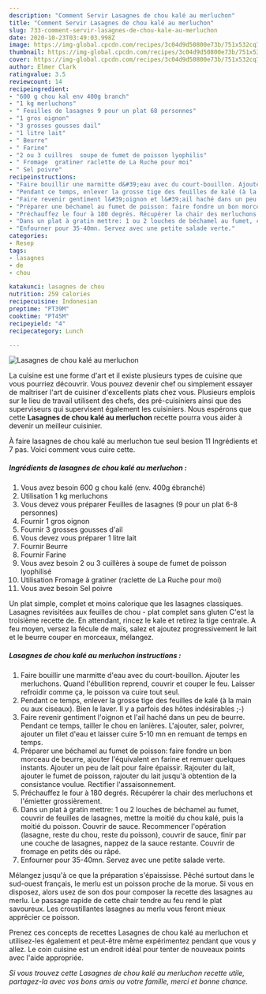 ```yaml
---
description: "Comment Servir Lasagnes de chou kalé au merluchon"
title: "Comment Servir Lasagnes de chou kalé au merluchon"
slug: 733-comment-servir-lasagnes-de-chou-kale-au-merluchon
date: 2020-10-23T03:49:03.998Z
image: https://img-global.cpcdn.com/recipes/3c04d9d50800e73b/751x532cq70/lasagnes-de-chou-kale-au-merluchon-photo-principale-de-la-recette.jpg
thumbnail: https://img-global.cpcdn.com/recipes/3c04d9d50800e73b/751x532cq70/lasagnes-de-chou-kale-au-merluchon-photo-principale-de-la-recette.jpg
cover: https://img-global.cpcdn.com/recipes/3c04d9d50800e73b/751x532cq70/lasagnes-de-chou-kale-au-merluchon-photo-principale-de-la-recette.jpg
author: Elmer Clark
ratingvalue: 3.5
reviewcount: 14
recipeingredient:
- "600 g chou kal env 400g branch"
- "1 kg merluchons"
- " Feuilles de lasagnes 9 pour un plat 68 personnes"
- "1 gros oignon"
- "3 grosses gousses dail"
- "1 litre lait"
- " Beurre"
- " Farine"
- "2 ou 3 cuillres  soupe de fumet de poisson lyophilis"
- " Fromage  gratiner raclette de La Ruche pour moi"
- " Sel poivre"
recipeinstructions:
- "Faire bouillir une marmitte d&#39;eau avec du court-bouillon. Ajouter les merluchons. Quand l&#39;ébullition reprend, couvrir et couper le feu. Laisser refroidir comme ça, le poisson va cuire tout seul."
- "Pendant ce temps, enlever la grosse tige des feuilles de kalé (à la main ou aux ciseaux). Bien le laver. Il y a parfois des hôtes indésirables ;-)"
- "Faire revenir gentiment l&#39;oignon et l&#39;ail haché dans un peu de beurre. Pendant ce temps, tailler le chou en lanières. L&#39;ajouter, saler, poivrer, ajouter un filet d&#39;eau et laisser cuire 5-10 mn en remuant de temps en temps."
- "Préparer une béchamel au fumet de poisson: faire fondre un bon morceau de beurre, ajouter l&#39;équivalent en farine et remuer quelques instants. Ajouter un peu de lait pour faire épaissir. Rajouter du lait, ajouter le fumet de poisson, rajouter du lait jusqu&#39;à obtention de la consistance voulue. Rectifier l&#39;assaisonnement."
- "Préchauffez le four à 180 degrés. Récupérer la chair des merluchons et l&#39;émietter grossièrement."
- "Dans un plat à gratin mettre: 1 ou 2 louches de béchamel au fumet, couvrir de feuilles de lasagnes, mettre la moitié du chou kalé, puis la moitié du poisson. Couvrir de sauce. Recommencer l&#39;opération (lasagne, reste du chou, reste du poisson), couvrir de sauce, finir par une couche de lasagnes, nappez de la sauce restante. Couvrir de fromage en petits dés ou râpé."
- "Enfourner pour 35-40mn. Servez avec une petite salade verte."
categories:
- Resep
tags:
- lasagnes
- de
- chou

katakunci: lasagnes de chou 
nutrition: 259 calories
recipecuisine: Indonesian
preptime: "PT39M"
cooktime: "PT45M"
recipeyield: "4"
recipecategory: Lunch

---
```



![Lasagnes de chou kalé au merluchon](https://img-global.cpcdn.com/recipes/3c04d9d50800e73b/751x532cq70/lasagnes-de-chou-kale-au-merluchon-photo-principale-de-la-recette.jpg)

La cuisine est une forme d'art et il existe plusieurs types de cuisine que vous pourriez découvrir. Vous pouvez devenir chef ou simplement essayer de maîtriser l'art de cuisiner d'excellents plats chez vous. Plusieurs emplois sur le lieu de travail utilisent des chefs, des pré-cuisiniers ainsi que des superviseurs qui supervisent également les cuisiniers. Nous espérons que cette <strong> Lasagnes de chou kalé au merluchon </strong> recette pourra vous aider à devenir un meilleur cuisinier.

<!--inarticleads1-->

À faire lasagnes de chou kalé au merluchon tue seul besion 11 Ingrédients et 7 pas. Voici comment vous cuire cette.

##### Ingrédients de lasagnes de chou kalé au merluchon :

1. Vous avez besoin 600 g chou kalé (env. 400g ébranché)
1. Utilisation 1 kg merluchons
1. Vous devez vous préparer  Feuilles de lasagnes (9 pour un plat 6-8 personnes)
1. Fournir 1 gros oignon
1. Fournir 3 grosses gousses d&#39;ail
1. Vous devez vous préparer 1 litre lait
1. Fournir  Beurre
1. Fournir  Farine
1. Vous avez besoin 2 ou 3 cuillères à soupe de fumet de poisson lyophilisé
1. Utilisation  Fromage à gratiner (raclette de La Ruche pour moi)
1. Vous avez besoin  Sel poivre


Un plat simple, complet et moins calorique que les lasagnes classiques. Lasagnes revisitées aux feuilles de chou - plat complet sans gluten C&#39;est la troisième recette de. En attendant, rincez le kale et retirez la tige centrale. A feu moyen, versez la fécule de maïs, salez et ajoutez progressivement le lait et le beurre couper en morceaux, mélangez. 

<!--inarticleads2-->

##### Lasagnes de chou kalé au merluchon instructions :

1. Faire bouillir une marmitte d&#39;eau avec du court-bouillon. Ajouter les merluchons. Quand l&#39;ébullition reprend, couvrir et couper le feu. Laisser refroidir comme ça, le poisson va cuire tout seul.
1. Pendant ce temps, enlever la grosse tige des feuilles de kalé (à la main ou aux ciseaux). Bien le laver. Il y a parfois des hôtes indésirables ;-)
1. Faire revenir gentiment l&#39;oignon et l&#39;ail haché dans un peu de beurre. Pendant ce temps, tailler le chou en lanières. L&#39;ajouter, saler, poivrer, ajouter un filet d&#39;eau et laisser cuire 5-10 mn en remuant de temps en temps.
1. Préparer une béchamel au fumet de poisson: faire fondre un bon morceau de beurre, ajouter l&#39;équivalent en farine et remuer quelques instants. Ajouter un peu de lait pour faire épaissir. Rajouter du lait, ajouter le fumet de poisson, rajouter du lait jusqu&#39;à obtention de la consistance voulue. Rectifier l&#39;assaisonnement.
1. Préchauffez le four à 180 degrés. Récupérer la chair des merluchons et l&#39;émietter grossièrement.
1. Dans un plat à gratin mettre: 1 ou 2 louches de béchamel au fumet, couvrir de feuilles de lasagnes, mettre la moitié du chou kalé, puis la moitié du poisson. Couvrir de sauce. Recommencer l&#39;opération (lasagne, reste du chou, reste du poisson), couvrir de sauce, finir par une couche de lasagnes, nappez de la sauce restante. Couvrir de fromage en petits dés ou râpé.
1. Enfourner pour 35-40mn. Servez avec une petite salade verte.


Mélangez jusqu&#39;à ce que la préparation s&#39;épaississe. Pêché surtout dans le sud-ouest français, le merlu est un poisson proche de la morue. Si vous en disposez, alors usez de son dos pour composer la recette des lasagnes au merlu. Le passage rapide de cette chair tendre au feu rend le plat savoureux. Les croustillantes lasagnes au merlu vous feront mieux apprécier ce poisson. 

<!--inarticleads1-->

<p>
Prenez ces concepts de recettes Lasagnes de chou kalé au merluchon et utilisez-les également et peut-être même expérimentez pendant que vous y allez. Le coin cuisine est un endroit idéal pour tenter de nouveaux points avec l'aide appropriée.
</p>

<p>
<i>Si vous trouvez cette Lasagnes de chou kalé au merluchon recette utile, partagez-la avec vos bons amis ou votre famille, merci et bonne chance.</i>
</p>
